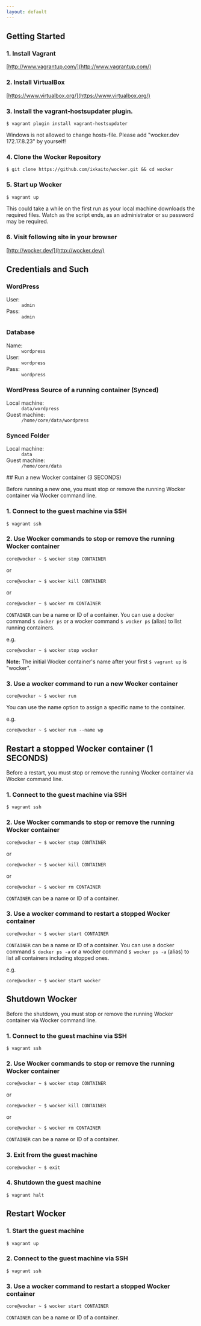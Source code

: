 ```yaml
---
layout: default
---
```


## Getting Started

### 1. Install Vagrant

[http://www.vagrantup.com/](http://www.vagrantup.com/)

### 2. Install VirtualBox

[https://www.virtualbox.org/](https://www.virtualbox.org/)

### 3. Install the vagrant-hostsupdater plugin.

```
$ vagrant plugin install vagrant-hostsupdater
```

Windows is not allowed to change hosts-file. Please add "wocker.dev 172.17.8.23" by yourself!

### 4. Clone the Wocker Repository

```
$ git clone https://github.com/ixkaito/wocker.git && cd wocker
```

### 5. Start up Wocker

```javascript
$ vagrant up
```
This could take a while on the first run as your local machine downloads the required files. Watch as the script ends, as an administrator or su password may be required.

### 6. Visit following site in your browser

[http://wocker.dev/](http://wocker.dev/)

## Credentials and Such

### WordPress

<dl class="dl_inline dl_10">
  <dt>User:</dt>
  <dd><code>admin</code></dd>

  <dt>Pass:</dt>
  <dd><code>admin</code></dd>
</dl>

### Database

<dl class="dl_inline dl_10">
  <dt>Name:</dt>
  <dd><code>wordpress</code></dd>

  <dt>User:</dt>
  <dd><code>wordpress</code></dd>

  <dt>Pass:</dt>
  <dd><code>wordpress</code></dd>
</dl>

### WordPress Source of a running container (Synced)

<dl class="dl_inline dl_20">
  <dt>Local machine:</dt>
  <dd><code>data/wordpress</code></dd>

  <dt>Guest machine:</dt>
  <dd><code>/home/core/data/wordpress</code></dd>
</dl>

### Synced Folder

<dl class="dl_inline dl_20">
  <dt>Local machine:</dt>
  <dd><code>data</code></dd>
  
  <dt>Guest machine:</dt>
  <dd><code>/home/core/data</code></dd>
</dl>
## Run a new Wocker container (3 SECONDS)

Before running a new one, you must stop or remove the running Wocker container via Wocker command line.

### 1. Connect to the guest machine via SSH

```
$ vagrant ssh
```

### 2. Use Wocker commands to stop or remove the running Wocker container

```
core@wocker ~ $ wocker stop CONTAINER
```

or

```
core@wocker ~ $ wocker kill CONTAINER
```

or

```
core@wocker ~ $ wocker rm CONTAINER
```

`CONTAINER` can be a name or ID of a container. You can use a docker command `$ docker ps` or a wocker command `$ wocker ps` (alias) to list running containers.

e.g.

```
core@wocker ~ $ wocker stop wocker
```

__Note:__ The initial Wocker container's name after your first `$ vagrant up` is "wocker".


### 3. Use a wocker command to run a new Wocker container

```
core@wocker ~ $ wocker run
```

You can use the name option to assign a specific name to the container.

e.g.

```
core@wocker ~ $ wocker run --name wp
```

## Restart a stopped Wocker container (1 SECONDS)

Before a restart, you must stop or remove the running Wocker container via Wocker command line.

### 1. Connect to the guest machine via SSH

```
$ vagrant ssh
```

### 2. Use Wocker commands to stop or remove the running Wocker container

```
core@wocker ~ $ wocker stop CONTAINER
```

or

```
core@wocker ~ $ wocker kill CONTAINER
```

or

```
core@wocker ~ $ wocker rm CONTAINER
```

`CONTAINER` can be a name or ID of a container.

### 3. Use a wocker command to restart a stopped Wocker container

```
core@wocker ~ $ wocker start CONTAINER
```

`CONTAINER` can be a name or ID of a container. You can use a docker command `$ docker ps -a` or a wocker command `$ wocker ps -a` (alias) to list all containers including stopped ones.

e.g.

```
core@wocker ~ $ wocker start wocker
```

## Shutdown Wocker

Before the shutdown, you must stop or remove the running Wocker container via Wocker command line.

### 1. Connect to the guest machine via SSH

```
$ vagrant ssh
```

### 2. Use Wocker commands to stop or remove the running Wocker container

```
core@wocker ~ $ wocker stop CONTAINER
```

or

```
core@wocker ~ $ wocker kill CONTAINER
```

or

```
core@wocker ~ $ wocker rm CONTAINER
```

`CONTAINER` can be a name or ID of a container.

### 3. Exit from the guest machine

```
core@wocker ~ $ exit
```

### 4. Shutdown the guest machine

```
$ vagrant halt
```

## Restart Wocker

### 1. Start the guest machine

```
$ vagrant up
```

### 2. Connect to the guest machine via SSH

```
$ vagrant ssh
```

### 3. Use a wocker command to restart a stopped Wocker container

```
core@wocker ~ $ wocker start CONTAINER
```

`CONTAINER` can be a name or ID of a container.
